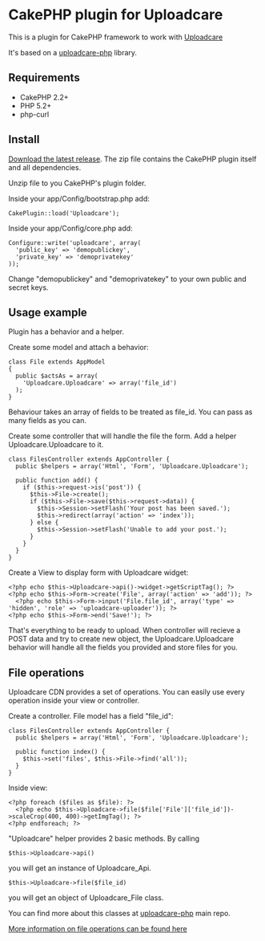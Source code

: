# CakePHP plugin for Uploadcare

This is a plugin for CakePHP framework to work with [Uploadcare][1]

It's based on a [uploadcare-php][4] library.

## Requirements

- CakePHP 2.2+
- PHP 5.2+
- php-curl

## Install 

[Download the latest release][3]. The zip file contains the CakePHP plugin itself and all dependencies.

Unzip file to you CakePHP's plugin folder.

Inside your app/Config/bootstrap.php add:

    CakePlugin::load('Uploadcare');
    
Inside your app/Config/core.php add:

    Configure::write('uploadcare', array(
      'public_key' => 'demopublickey',
      'private_key' => 'demoprivatekey'
    ));
    
Change "demopublickey" and "demoprivatekey" to your own public and secret keys.

## Usage example

Plugin has a behavior and a helper.

Create some model and attach a behavior:

    class File extends AppModel
    {
      public $actsAs = array(
        'Uploadcare.Uploadcare' => array('file_id')
      );
    }
    
Behaviour takes an array of fields to be treated as file_id. You can pass as many fields as you can.

Create some controller that will handle the file the form. Add a helper Uploadcare.Uploadcare to it.

    class FilesController extends AppController {
      public $helpers = array('Html', 'Form', 'Uploadcare.Uploadcare');
      
      public function add() {
        if ($this->request->is('post')) {
          $this->File->create();
          if ($this->File->save($this->request->data)) {
            $this->Session->setFlash('Your post has been saved.');
            $this->redirect(array('action' => 'index'));
          } else {
            $this->Session->setFlash('Unable to add your post.');
          }
        }   
      }
    }

Create a View to display form with Uploadcare widget:

    <?php echo $this->Uploadcare->api()->widget->getScriptTag(); ?>
    <?php echo $this->Form->create('File', array('action' => 'add')); ?>
      <?php echo $this->Form->input('File.file_id', array('type' => 'hidden', 'role' => 'uploadcare-uploader')); ?>
    <?php echo $this->Form->end('Save!'); ?>
    
That's everything to be ready to upload. When controller will recieve a POST data and try to create new object,
the Uploadcare.Uploadcare behavior will handle all the fields you provided and store files for you.

## File operations

Uploadcare CDN provides a set of operations. You can easily use every operation inside your view or controller.

Create a controller. File model has a field "file_id":

    class FilesController extends AppController {
      public $helpers = array('Html', 'Form', 'Uploadcare.Uploadcare');
    
      public function index() {
        $this->set('files', $this->File->find('all'));
      }
    }
    
Inside view:

    <?php foreach ($files as $file): ?>
      <?php echo $this->Uploadcare->file($file['File']['file_id'])->scaleCrop(400, 400)->getImgTag(); ?>
    <?php endforeach; ?>
    
"Uploadcare" helper provides 2 basic methods. By calling

    $this->Uploadcare->api()
    
you will get an instance of Uploadcare_Api.
  
    $this->Uploadcare->file($file_id)
    
you will get an object of Uploadcare_File class.

You can find more about this classes at [uploadcare-php][4] main repo.

[More information on file operations can be found here][2]

[1]: https://uploadcare.com/
[2]: https://uploadcare.com/documentation/reference/basic/cdn.html
[3]: https://github.com/uploadcare/uploadcare-cakephp/downloads
[4]: https://github.com/uploadcare/uploadcare-php
